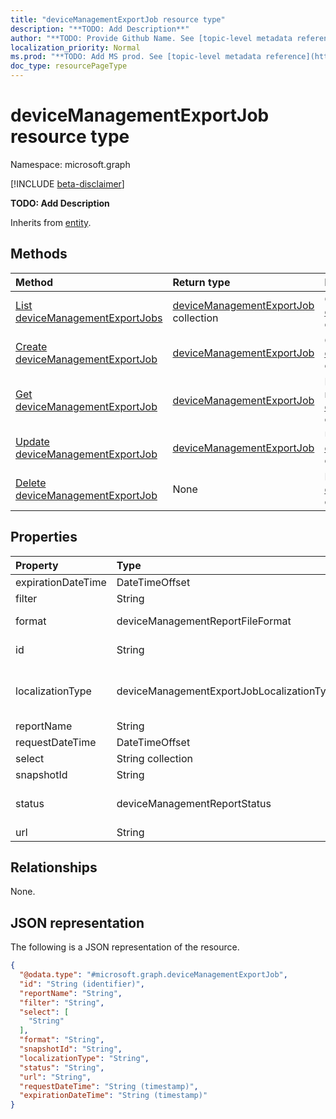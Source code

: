 ```yaml
---
title: "deviceManagementExportJob resource type"
description: "**TODO: Add Description**"
author: "**TODO: Provide Github Name. See [topic-level metadata reference](https://msgo.azurewebsites.net/add/document/guidelines/metadata.html#topic-level-metadata)**"
localization_priority: Normal
ms.prod: "**TODO: Add MS prod. See [topic-level metadata reference](https://msgo.azurewebsites.net/add/document/guidelines/metadata.html#topic-level-metadata)**"
doc_type: resourcePageType
---
```


# deviceManagementExportJob resource type

Namespace: microsoft.graph

[!INCLUDE [beta-disclaimer](../../includes/beta-disclaimer.md)]

**TODO: Add Description**


Inherits from [entity](../resources/entity.md).

## Methods
|Method|Return type|Description|
|:---|:---|:---|
|[List deviceManagementExportJobs](../api/intune-devicemanagementexportjob-list.md)|[deviceManagementExportJob](../resources/intune-devicemanagementexportjob.md) collection|Get a list of the [deviceManagementExportJob](../resources/devicemanagementexportjob.md) objects and their properties.|
|[Create deviceManagementExportJob](../api/intune-devicemanagementexportjob-create.md)|[deviceManagementExportJob](../resources/intune-devicemanagementexportjob.md)|Create a new [deviceManagementExportJob](../resources/intune-devicemanagementexportjob.md) object.|
|[Get deviceManagementExportJob](../api/intune-devicemanagementexportjob-get.md)|[deviceManagementExportJob](../resources/intune-devicemanagementexportjob.md)|Read the properties and relationships of a [deviceManagementExportJob](../resources/intune-devicemanagementexportjob.md) object.|
|[Update deviceManagementExportJob](../api/intune-devicemanagementexportjob-update.md)|[deviceManagementExportJob](../resources/intune-devicemanagementexportjob.md)|Update the properties of a [deviceManagementExportJob](../resources/intune-devicemanagementexportjob.md) object.|
|[Delete deviceManagementExportJob](../api/intune-devicemanagementexportjob-delete.md)|None|Deletes a [deviceManagementExportJob](../resources/intune-devicemanagementexportjob.md) object.|

## Properties
|Property|Type|Description|
|:---|:---|:---|
|expirationDateTime|DateTimeOffset|**TODO: Add Description**|
|filter|String|**TODO: Add Description**|
|format|deviceManagementReportFileFormat|**TODO: Add Description**. Possible values are: `csv`, `pdf`.|
|id|String|**TODO: Add Description** Inherited from [entity](../resources/entity.md)|
|localizationType|deviceManagementExportJobLocalizationType|**TODO: Add Description**. Possible values are: `localizedValuesAsAdditionalColumn`, `replaceLocalizableValues`.|
|reportName|String|**TODO: Add Description**|
|requestDateTime|DateTimeOffset|**TODO: Add Description**|
|select|String collection|**TODO: Add Description**|
|snapshotId|String|**TODO: Add Description**|
|status|deviceManagementReportStatus|**TODO: Add Description**. Possible values are: `unknown`, `notStarted`, `inProgress`, `completed`, `failed`.|
|url|String|**TODO: Add Description**|

## Relationships
None.

## JSON representation
The following is a JSON representation of the resource.
<!-- {
  "blockType": "resource",
  "keyProperty": "id",
  "@odata.type": "microsoft.graph.deviceManagementExportJob",
  "baseType": "microsoft.graph.entity",
  "openType": false
}
-->
``` json
{
  "@odata.type": "#microsoft.graph.deviceManagementExportJob",
  "id": "String (identifier)",
  "reportName": "String",
  "filter": "String",
  "select": [
    "String"
  ],
  "format": "String",
  "snapshotId": "String",
  "localizationType": "String",
  "status": "String",
  "url": "String",
  "requestDateTime": "String (timestamp)",
  "expirationDateTime": "String (timestamp)"
}
```

